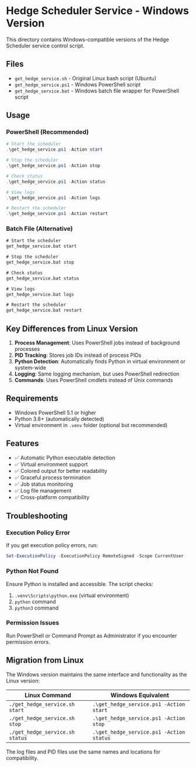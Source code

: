 # Hedge Scheduler Service - Windows Version

This directory contains Windows-compatible versions of the Hedge Scheduler service control script.

## Files

- `get_hedge_service.sh` - Original Linux bash script (Ubuntu)
- `get_hedge_service.ps1` - Windows PowerShell script
- `get_hedge_service.bat` - Windows batch file wrapper for PowerShell script

## Usage

### PowerShell (Recommended)

```powershell
# Start the scheduler
.\get_hedge_service.ps1 -Action start

# Stop the scheduler
.\get_hedge_service.ps1 -Action stop

# Check status
.\get_hedge_service.ps1 -Action status

# View logs
.\get_hedge_service.ps1 -Action logs

# Restart the scheduler
.\get_hedge_service.ps1 -Action restart
```

### Batch File (Alternative)

```cmd
# Start the scheduler
get_hedge_service.bat start

# Stop the scheduler
get_hedge_service.bat stop

# Check status
get_hedge_service.bat status

# View logs
get_hedge_service.bat logs

# Restart the scheduler
get_hedge_service.bat restart
```

## Key Differences from Linux Version

1. **Process Management**: Uses PowerShell jobs instead of background processes
2. **PID Tracking**: Stores job IDs instead of process PIDs
3. **Python Detection**: Automatically finds Python in virtual environment or system-wide
4. **Logging**: Same logging mechanism, but uses PowerShell redirection
5. **Commands**: Uses PowerShell cmdlets instead of Unix commands

## Requirements

- Windows PowerShell 5.1 or higher
- Python 3.8+ (automatically detected)
- Virtual environment in `.venv` folder (optional but recommended)

## Features

- ✅ Automatic Python executable detection
- ✅ Virtual environment support
- ✅ Colored output for better readability
- ✅ Graceful process termination
- ✅ Job status monitoring
- ✅ Log file management
- ✅ Cross-platform compatibility

## Troubleshooting

### Execution Policy Error
If you get execution policy errors, run:
```powershell
Set-ExecutionPolicy -ExecutionPolicy RemoteSigned -Scope CurrentUser
```

### Python Not Found
Ensure Python is installed and accessible. The script checks:
1. `.venv\Scripts\python.exe` (virtual environment)
2. `python` command
3. `python3` command

### Permission Issues
Run PowerShell or Command Prompt as Administrator if you encounter permission errors.

## Migration from Linux

The Windows version maintains the same interface and functionality as the Linux version:

| Linux Command | Windows Equivalent |
|---------------|-------------------|
| `./get_hedge_service.sh start` | `.\get_hedge_service.ps1 -Action start` |
| `./get_hedge_service.sh stop` | `.\get_hedge_service.ps1 -Action stop` |
| `./get_hedge_service.sh status` | `.\get_hedge_service.ps1 -Action status` |

The log files and PID files use the same names and locations for compatibility.